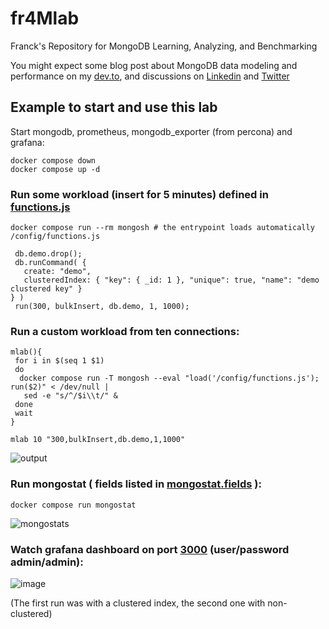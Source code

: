 # fr4Mlab
Franck's Repository for MongoDB Learning, Analyzing, and Benchmarking

You might expect some blog post about MongoDB data modeling and performance on my [dev.to](https://dev.to/franckpachot), and discussions on [Linkedin](https://www.linkedin.com/in/franckpachot) and [Twitter](https://twitter.com/FranckPachothttps://twitter.com/FranckPachot)

## Example to start and use this lab

Start mongodb, prometheus, mongodb_exporter (from percona) and grafana:
```
docker compose down
docker compose up -d

```

### Run some workload (insert for 5 minutes) defined in [functions.js](./config/functions.js)
```
docker compose run --rm mongosh # the entrypoint loads automatically /config/functions.js

 db.demo.drop(); 
 db.runCommand( {
   create: "demo",
   clusteredIndex: { "key": { _id: 1 }, "unique": true, "name": "demo clustered key" }
} )
 run(300, bulkInsert, db.demo, 1, 1000);

```

### Run a custom workload from ten connections:
```
mlab(){
 for i in $(seq 1 $1)
 do
  docker compose run -T mongosh --eval "load('/config/functions.js'); run($2)" < /dev/null |
   sed -e "s/^/$i\\t/" &
 done
 wait
}

mlab 10 "300,bulkInsert,db.demo,1,1000" 

```

![output](https://github.com/user-attachments/assets/24030459-ef3a-4647-8352-8c89f88ca040)


### Run mongostat ( fields listed in [mongostat.fields](./config/mongostat.fields) ):
```
docker compose run mongostat

```
![mongostats](https://github.com/user-attachments/assets/9204ac1b-5980-44fd-9ba1-5a83ef27e8dd)


### Watch grafana dashboard on port [3000](HTTP://localhost:3000) (user/password admin/admin):

![image](https://github.com/user-attachments/assets/64d8e5ba-2533-4822-afc1-ac4289e15b04)

(The first run was with a clustered index, the second one with non-clustered)

